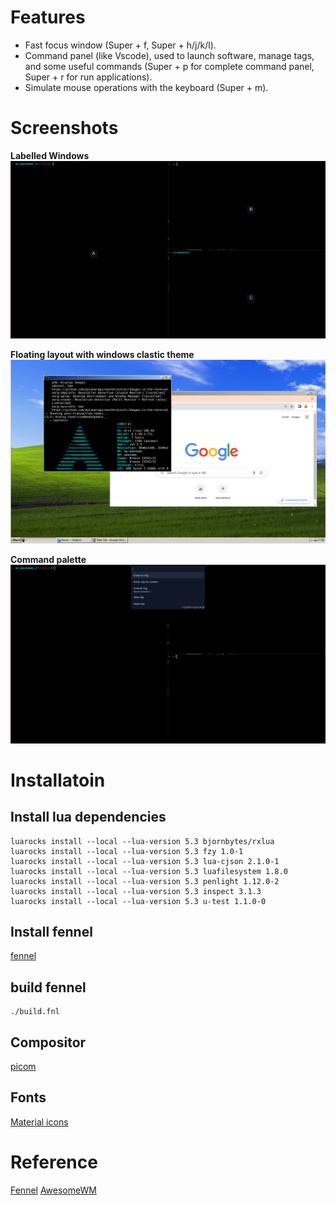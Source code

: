 # Features
- Fast focus window (Super + f, Super + h/j/k/l).
- Command panel (like Vscode), used to launch software, manage tags, and some useful commands (Super + p for complete command panel, Super + r for run applications).
- Simulate mouse operations with the keyboard (Super + m).

# Screenshots

**Labelled Windows**
![](./screenshots/labelled-win.png)

**Floating layout with windows clastic theme**
![](./screenshots/floating.png)

**Command palette**
![](./screenshots/command-palette.png)

# Installatoin
## Install lua dependencies

```
luarocks install --local --lua-version 5.3 bjornbytes/rxlua
luarocks install --local --lua-version 5.3 fzy 1.0-1
luarocks install --local --lua-version 5.3 lua-cjson 2.1.0-1
luarocks install --local --lua-version 5.3 luafilesystem 1.8.0
luarocks install --local --lua-version 5.3 penlight 1.12.0-2
luarocks install --local --lua-version 5.3 inspect 3.1.3
luarocks install --local --lua-version 5.3 u-test 1.1.0-0
```

## Install fennel

[fennel](https://fennel-lang.org/setup)

## build fennel
```
./build.fnl
```

## Compositor

[picom](https://github.com/yshui/picom)

## Fonts

[Material icons](https://github.com/google/material-design-icons/blob/master/font/MaterialIconsRound-Regular.otf)

# Reference

[Fennel](https://fennel-lang.org/)
[AwesomeWM](https://awesomewm.org/doc/)


